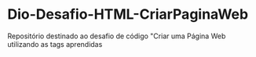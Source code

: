 # Dio-Desafio-HTML-CriarPaginaWeb
Repositório destinado ao desafio de código "Criar uma Página Web utilizando as tags aprendidas 
